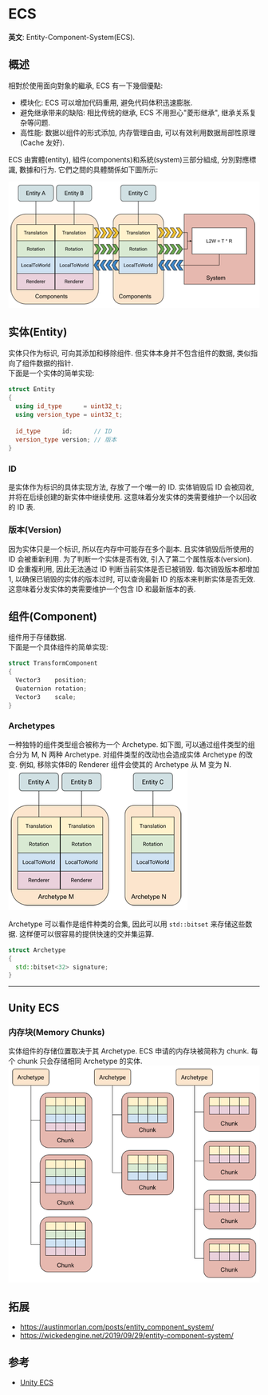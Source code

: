 # ECS

**英文**: Entity-Component-System(ECS).  

## 概述

相對於使用面向對象的繼承, ECS 有一下幾個優點:

- 模块化: ECS 可以增加代码重用, 避免代码体积迅速膨胀.
- 避免继承带来的缺陷: 相比传统的继承, ECS 不用担心"菱形继承", 继承关系复杂等问题.
- 高性能: 数据以组件的形式添加, 内存管理自由, 可以有效利用数据局部性原理(Cache 友好).

ECS 由實體(entity), 組件(components)和系統(system)三部分組成, 分別對應標識, 數據和行为. 它們之間的具體關係如下圖所示:

![Figure-0 Concept](assets/ECSBlock.png)  

## 实体(Entity)

实体只作为标识, 可向其添加和移除组件. 但实体本身并不包含组件的数据, 类似指向了组件数据的指针.  
下面是一个实体的简单实现:

```cpp
struct Entity
{
  using id_type      = uint32_t;
  using version_type = uint32_t;

  id_type      id;      // ID
  version_type version; // 版本
}
```

### ID

是实体作为标识的具体实现方法, 存放了一个唯一的 ID. 实体销毁后 ID 会被回收, 并将在后续创建的新实体中继续使用. 这意味着分发实体的类需要维护一个以回收的 ID 表.

### 版本(Version)

因为实体只是一个标识, 所以在内存中可能存在多个副本. 且实体销毁后所使用的 ID 会被重新利用. 为了判断一个实体是否有效, 引入了第二个属性版本(version).  
ID 会重複利用, 因此无法通过 ID 判断当前实体是否已被销毁. 每次销毁版本都增加 1, 以确保已销毁的实体的版本过时, 可以查询最新 ID 的版本来判断实体是否无效. 这意味着分发实体的类需要维护一个包含 ID 和最新版本的表.

## 组件(Component)

组件用于存储数据.  
下面是一个具体组件的简单实现:

```cpp
struct TransformComponent
{
  Vector3    position;
  Quaternion rotation;
  Vector3    scale;
}
```

### Archetypes

一种独特的组件类型组合被称为一个 Archetype. 如下图, 可以通过组件类型的组合分为 M, N 两种 Archetype. 对组件类型的改动也会造成实体 Archetype 的改变. 例如, 移除实体B的 Renderer 组件会使其的 Archetype 从 M 变为 N.  
![Figure-1 Archetype](assets/Archetype.png)  

Archetype 可以看作是组件种类的合集, 因此可以用 `std::bitset` 来存储这些数据. 这样便可以很容易的提供快速的交并集运算.  

```cpp
struct Archetype
{
  std::bitset<32> signature;
}
```

---

## Unity ECS

### 内存块(Memory Chunks)

实体组件的存储位置取决于其 Archetype. ECS 申请的内存块被简称为 chunk. 每个 chunk 只会存储相同 Archetype 的实体.  
![Figure-2 Memory Chunk](assets/ArchetypeChunk.png)  

## 拓展

- <https://austinmorlan.com/posts/entity_component_system/>
- <https://wickedengine.net/2019/09/29/entity-component-system/>

## 参考

- [Unity ECS](https://docs.unity3d.com/Packages/com.unity.entities@0.10/manual/ecs_core.html)
